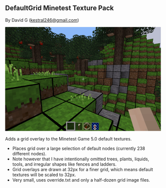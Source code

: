 
DefaultGrid Minetest Texture Pack
---------------------------------

By David G (kestral246@gmail.com)

![Screenshot](screenshot.png "Screenshot")

Adds a grid overlay to the Minetest Game 5.0 default textures.

- Places grid over a large selection of default nodes (currently 238 different nodes).
- Note however that I have intentionally omitted trees, plants, liquids, tools, and irregular shapes like fences and ladders.
- Grid overlays are drawn at 32px for a finer grid, which means default textures will be scaled to 32px.
- Very small, uses override.txt and only a half-dozen grid image files.

